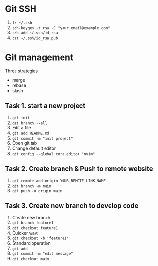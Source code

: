 # Git SSH
1. `ls ~/.ssh`
2. `ssh-keygen -t rsa -C "your_email@example.com"`
3. `ssh-add ~/.ssh/id_rsa` 
4. `cat ~/.ssh/id_rsa.pub`

# Git management

Three strategies
- merge
- rebase
- stash

## Task 1. start a new project
1. `git init`
2. `get branch --all`
3. Edit a file
4. `git add README.md`
5. `git commit -m "init project"`
6. Open git tab
7. Change default editor
  1. `git config --global core.editor "nvim"`

## Task 2. Create branch & Push to remote website
1. `git remote add origin YOUR_REMOTE_LINK_NAME`
2. `git branch -m main`
3. `git push -u origin main`

## Task 3. Create new branch to develop code 
1. Create new branch
  1. `git branch feature1`
  2. `git checkout feature1`
2. Quicker way:
  1. `git checkout -b 'feature1'`
3. Standard operation
  1. `git add`
  2. `git commit -m "edit message"`
4. `git checkout main`

